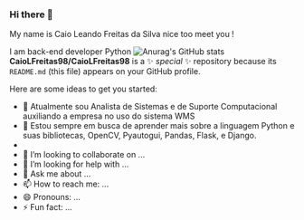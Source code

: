 ### Hi there 👋

My name is Caio Leando Freitas da Silva nice too meet you ! 

I am back-end developer Python
![Anurag's GitHub stats](https://github-readme-stats.vercel.app/api?username=anuraghazra&show_icons=true&theme=transparent)
**CaioLFreitas98/CaioLFreitas98** is a ✨ _special_ ✨ repository because its `README.md` (this file) appears on your GitHub profile.

Here are some ideas to get you started:

- 🔭 Atualmente sou Analista de Sistemas e de Suporte Computacional auxiliando a empresa no uso do sistema WMS 
- 🌱 Estou sempre em busca de aprender mais sobre a linguagem Python e suas bibliotecas, OpenCV, Pyautogui, Pandas, Flask, e Django.
-
- 👯 I’m looking to collaborate on ...
- 🤔 I’m looking for help with ...
- 💬 Ask me about ...
- 📫 How to reach me: ...
- 😄 Pronouns: ...
- ⚡ Fun fact: ...

